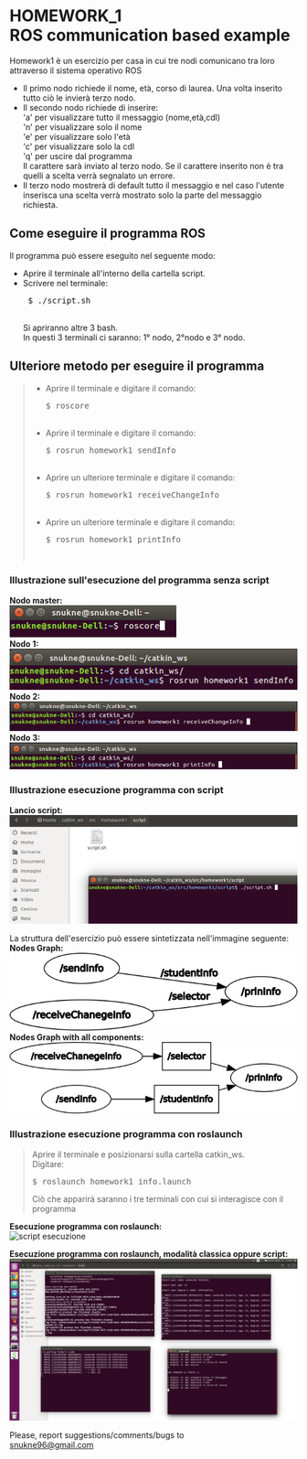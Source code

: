 # HOMEWORK_1<br>ROS communication based example

Homework1 è un esercizio per casa in cui tre nodi comunicano tra loro attraverso il sistema operativo ROS<br>
<html>
  <head>
  </head>
  <body>
    <ul>
      <li>
      Il primo nodo richiede il nome, età, corso di laurea. Una volta inserito tutto ciò le invierà terzo nodo.
      </li>
      <li>
      Il secondo nodo richiede di inserire: <br>
                                            'a' per visualizzare tutto il messaggio (nome,età,cdl) <br>
                                            'n' per visualizzare solo il nome <br>
                                            'e' per visualizzare solo l'età <br>
                                            'c' per visualizzare solo la cdl <br>
                                            'q' per uscire dal programma <br>
      Il carattere sarà inviato al terzo nodo. Se il carattere inserito non è tra quelli a scelta verrà segnalato un errore.
      </li>
      <li>
      Il terzo nodo mostrerà di default tutto il messaggio e nel caso l'utente inserisca una scelta verrà mostrato solo la parte del messaggio richiesta. <br>
      </li>
    </ul>
    <h2> Come eseguire il programma ROS </h2>
    Il programma può essere eseguito nel seguente modo:
    <ul>
      <li>
      Aprire il terminale all'interno della cartella script.
      </li>
      <li>
      Scrivere nel terminale:
      <pre> $ ./script.sh </pre> <br>
      Si apriranno altre 3 bash. <br>
      In questi 3 terminali ci saranno: 1° nodo, 2°nodo e 3° nodo. <br>
      </li>
    </ul>
    <h2> Ulteriore metodo per eseguire il programma </h2>
    <blockquote>
    <ul>
      <li>
        Aprire il terminale e digitare il comando: <br>
        <pre>$ roscore </pre> <br>
      </li>
      <li>
        Aprire il terminale e digitare il comando: <br>
        <pre>$ rosrun homework1 sendInfo </pre> <br>
      </li>
      <li>
        Aprire un ulteriore terminale e digitare il comando: <br>
        <pre>$ rosrun homework1 receiveChangeInfo </pre> <br>
      </li>
      <li>
        Aprire un ulteriore terminale e digitare il comando: <br>
        <pre>$ rosrun homework1 printInfo </pre> <br>
      </li>
    </ul>
    </blockquote>
    <h3> Illustrazione sull'esecuzione del programma <b>senza</b> script </h3>
  </body>
</html>

<!-- CAMBIARE SOLO IMMAGINE DEL SENDINFO -->
<b>Nodo master:</b> <br>
![node master](images/roscore.png) <br>
<b>Nodo 1:</b> <br>
![node 1](images/sendInfo.png) <br>
<b>Nodo 2:</b> <br>
![node 2](images/receiveInfo.png) <br>
<b>Nodo 3:</b> <br>
![node 3](images/printInfo.png) <br>

<html>
  <head> </head>
  <body>
    <h3> Illustrazione esecuzione programma <b>con</b> script </h3>
  </body>
</html>

 <!-- DA MODIFICARE LE IMMAGINI -->
<b>Lancio script: </b> <br>
![script start](images/script.png) <br>

<!-- CAMBIARE IMMAGINE NODI -->
La struttura dell'esercizio può essere sintetizzata nell'immagine seguente:<br>
<b>Nodes Graph:</b> <br>
![node Graph](images/rosgraphOnlyNode.png) <br>
<b>Nodes Graph with all components: </b>
![Node Graph with all components](images/rosgraph.png) <br>

<html>
  <head> </head>
  <body>
    <h3> Illustrazione esecuzione programma con <b>roslaunch</b> </h3>
    <blockquote>
    <p>
    Aprire il terminale e posizionarsi sulla cartella catkin_ws. <br>
    Digitare:
    <pre>$ roslaunch homework1 info.launch </pre>
    Ciò che apparirà saranno i tre terminali con cui si interagisce con il programma
    </p>
    </blockquote>
  </body>
</html>


<b>Esecuzione programma con roslaunch: </b> <br>
![script esecuzione](images/infoLaunch.png.png) <br>

<b>Esecuzione programma con roslaunch, modalità classica oppure script: </b><br>
![Esecuzione programma](images/esecuzione.png)


Please, report suggestions/comments/bugs to<br>
snukne96@gmail.com
